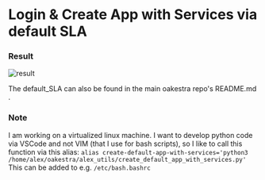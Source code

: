 # Login & Create App with Services via default SLA
### Result
![result](result.png)

The default_SLA can also be found in the main oakestra repo's README.md .

### Note
I am working on a virtualized linux machine. I want to develop python code via VSCode and not VIM (that I use for bash scripts), so I like to call this function via this alias:
`alias create-default-app-with-services='python3 /home/alex/oakestra/alex_utils/create_default_app_with_services.py'`
This can be added to e.g. `/etc/bash.bashrc`

